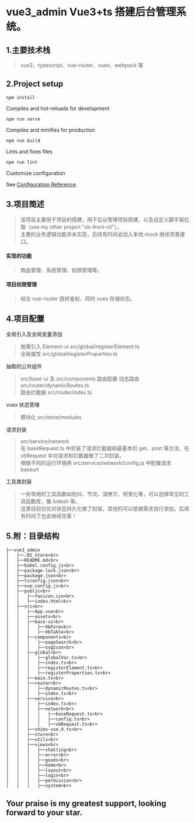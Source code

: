 # vue3_admin Vue3+ts 搭建后台管理系统。

## 1.主要技术栈

> vue3、typescript、vue-router、vuex、webpack 等

## 2.Project setup

```
npm install
```

Compiles and hot-reloads for development

```
npm run serve
```

Compiles and minifies for production

```
npm run build
```

Lints and fixes files

```
npm run lint
```

Customize configuration

See [Configuration Reference](https://cli.vuejs.org/config/).

## 3.项目简述

> 该项目主要用于项目的搭建，用于后台管理项目搭建，以及自定义脚手架拉取（see my other project "xb-front-cli"）。<br>
> 主要的业务逻辑功能并未实现，后续有时间会加入本地 mock 继续完善接口。

#### 实现的功能

> 商品管理、系统管理、权限管理等。

#### 项目权限管理

> 结合 vue-router 跳转鉴权，同时 vuex 存储状态。

## 4.项目配置

全局引入及全局变量添加

> 按需引入 Element-ui src/global/registerElement.ts <br>
> 全局属性 src/global/registerProperties.ts

抽取的公共组件

> src/base-ui 及 src/components
> 路由配置
> 动态路由 src/router/dynamicRoutes.ts<br>
> 路由拦截器 src/router/index.ts

vuex 状态管理

> 模块化 src/store/modules

请求封装

> src/service/network<br>
> 在 baseRequest.ts 中封装了请求拦截器和最基本的 get、post 等方法，在 xbRequest 中对请求和拦截器做了二次封装。<br>
> 根据不同的运行环境再 src/service/network/config.js 中配置请求 baseurl

工具类封装

> 一些常用的工具函数如防抖、节流、深拷贝、柯里化等，可以选择常见的工具函数库，像 lodash 等。<br>
> 这里目前仅仅对状态持久化做了封装，其他的可以依据需求自行添加，后续有时间了也会继续完善！

## 5.附：目录结构

```
├──vue3_admin
│   ├──.DS_Store<br>
│   ├──README.md<br>
│   ├──babel.config.js<br>
│   ├──package-lock.json<br>
│   ├──package.json<br>
│   ├──tsconfig.json<br>
│   ├──vue.config.js<br>
│   ├──public<br>
│   │   ├──favicon.ico<br>
│   │   ├──index.html<br>
│   ├──src<br>
│   │   ├──App.vue<br>
│   │   ├──assets<br>
│   │   ├──base-ui<br>
│   │   │   ├──XbForm<br>
│   │   │   ├──XbTable<br>
│   │   ├──components<br>
│   │   │   ├──pageSearch<br>
│   │   │   ├──svgIcon<br>
│   │   ├──global<br>
│   │   │   ├──globalVar.ts<br>
│   │   │   ├──index.ts<br>
│   │   │   ├──registerElement.ts<br>
│   │   │   ├──registerProperties.ts<br>
│   │   ├──main.ts<br>
│   │   ├──router<br>
│   │   │   ├──dynamicRoutes.ts<br>
│   │   │   ├──index.ts<br>
│   │   ├──service<br>
│   │   │   ├──index.ts<br>
│   │   │   ├──network<br>
│   │   │   │   ├──baseRequest.ts<br>
│   │   │   │   ├──config.ts<br>
│   │   │   │   ├──xbRequest.ts<br>
│   │   ├──shims-vue.d.ts<br>
│   │   ├──store<br>
│   │   ├──utils<br>
│   │   ├──views<br>
│   │   │   ├──chatting<br>
│   │   │   ├──error<br>
│   │   │   ├──goods<br>
│   │   │   ├──home<br>
│   │   │   ├──layout<br>
│   │   │   ├──login<br>
│   │   │   ├──permission<br>
│   │   │   ├──system<br>

```

## Your praise is my greatest support, looking forward to your star.


